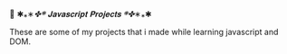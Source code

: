 📌 ✱⁎∗*✤܍ 𝐉𝐚𝐯𝐚𝐬𝐜𝐫𝐢𝐩𝐭 𝐏𝐫𝐨𝐣𝐞𝐜𝐭𝐬 ܍✤*∗⁎✱

These are some of my projects that i made while learning javascript and DOM.
